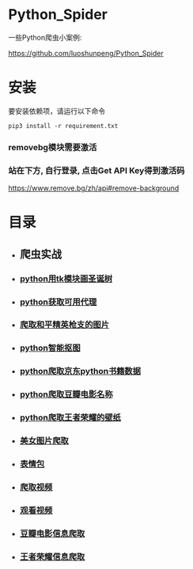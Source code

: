 # Python_Spider
一些Python爬虫小案例:

https://github.com/luoshunpeng/Python_Spider
# 安装
要安装依赖项，请运行以下命令
```
pip3 install -r requirement.txt
```
### removebg模块需要激活
### 站在下方, 自行登录, 点击Get API Key得到激活码
https://www.remove.bg/zh/api#remove-background
# 目录
* ## 爬虫实战
* ### [python用tk模块画圣诞树](https://github.com/luoshunpeng/Python_Spider/tree/main/python%E7%94%A8tk%E6%A8%A1%E5%9D%97%E7%94%BB%E5%9C%A3%E8%AF%9E%E6%A0%91)
* ### [python获取可用代理](https://github.com/luoshunpeng/Python_Spider/tree/main/%E4%BB%A3%E7%90%86)
* ### [爬取和平精英枪支的图片](https://github.com/luoshunpeng/Python_Spider/tree/main/%E5%92%8C%E5%B9%B3%E7%B2%BE%E8%8B%B1%E7%88%AC%E5%8F%96)
* ### [python智能抠图](https://github.com/luoshunpeng/Python_Spider/tree/main/%E6%99%BA%E8%83%BD%E6%8A%A0%E5%9B%BE)
* ### [python爬取京东python书籍数据](https://github.com/luoshunpeng/Python_Spider/tree/main/%E7%88%AC%E5%8F%96%E4%BA%AC%E4%B8%9Cpython%E4%B9%A6%E7%B1%8D%E6%95%B0%E6%8D%AE)
* ### [python爬取豆瓣电影名称](https://github.com/luoshunpeng/Python_Spider/tree/main/%E7%88%AC%E5%8F%96%E8%B1%86%E7%93%A3Top250%E7%9A%84%E7%94%B5%E5%BD%B1%E5%90%8D)
* ### [python爬取王者荣耀的壁纸](https://github.com/luoshunpeng/Python_Spider/tree/main/%E7%8E%8B%E8%80%85%E8%8D%A3%E8%80%80%E7%9A%84%E5%A3%81%E7%BA%B8)
* ### [美女图片爬取](https://github.com/luoshunpeng/Python_Spider/tree/main/%E7%BE%8E%E5%A5%B3%E5%9B%BE%E7%89%87)
* ### [表情包](https://github.com/luoshunpeng/Python_Spider/tree/main/%E8%A1%A8%E6%83%85%E5%8C%85)
* ### [爬取视频](https://github.com/luoshunpeng/Python_Spider/tree/main/%E8%A7%86%E9%A2%91)
* ### [观看视频](https://github.com/luoshunpeng/Python_Spider/tree/main/%E8%A7%86%E9%A2%91%E8%A7%82%E7%9C%8B)
* ### [豆瓣电影信息爬取](https://github.com/luoshunpeng/Python_Spider/tree/main/%E8%B1%86%E7%93%A3%E7%94%B5%E5%BD%B1%E4%BF%A1%E6%81%AF%E7%88%AC%E5%8F%96)
* ### [王者荣耀信息爬取](https://github.com/luoshunpeng/Python_Spider/blob/main/%E7%8E%8B%E8%80%85%E8%8D%A3%E8%80%80%E8%8B%B1%E9%9B%84%E4%BF%A1%E6%81%AF%E7%88%AC%E5%8F%96.py)

